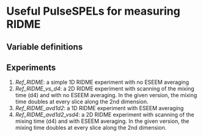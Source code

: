 # Useful PulseSPELs for measuring RIDME

## Variable definitions

## Experiments

1. *Ref_RIDME*: a simple 1D RIDME experiment with no ESEEM averaging
2. *Ref_RIDME_vs_d4*: a 2D RIDME experiment with scanning of the mixing time (d4) and with no ESEEM averaging. In the given version, the mixing time doubles at every slice along the 2nd dimension.
3. *Ref_RIDME_avd1d2*: a 1D RIDME experiment with ESEEM averaging
4. *Ref_RIDME_avd1d2_vsd4*: a 2D RIDME experiment with scanning of the mixing time (d4) and with ESEEM averaging. In the given version, the mixing time doubles at every slice along the 2nd dimension.